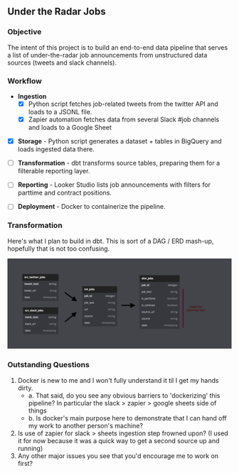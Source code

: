 ## Under the Radar Jobs


### Objective

The intent of this project is to build an end-to-end data pipeline that serves a list of under-the-radar job announcements from unstructured data sources (tweets and slack channels).


### Workflow

- **Ingestion** 
    - [x] Python script fetches job-related tweets from the twitter API and loads to a JSONL file.
    - [x] Zapier automation fetches data from several Slack #job channels and loads to a Google Sheet
- [x] **Storage** - Python script generates a dataset + tables in BigQuery and loads ingested data there.
- [ ] **Transformation** - dbt transforms source tables, preparing them for a filterable reporting layer.
- [ ] **Reporting** - Looker Studio lists job announcements with filters for parttime and contract positions.
- [ ] **Deployment** - Docker to containerize the pipeline.


### Transformation

Here's what I plan to build in dbt. This is sort of a DAG / ERD mash-up, hopefully that is not too confusing.

![Image](transformation.png)


### Outstanding Questions

1. Docker is new to me and I won't fully understand it til I get my hands dirty. 
     - a. That said, do you see any obvious barriers to 'dockerizing' this pipeline? In particular the slack > zapier > google sheets side of things
     - b. Is docker's main purpose here to demonstrate that I can hand off my work to another person's machine? 
2. Is use of zapier for slack > sheets ingestion step frowned upon? (I used it for now because it was a quick way to get a second source up and running)
3. Any other major issues you see that you'd encourage me to work on first?